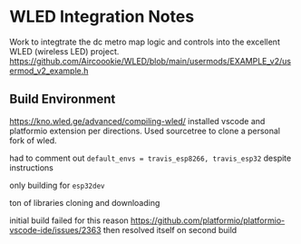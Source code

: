 # WLED Integration Notes
Work to integtrate the dc metro map logic and controls into the excellent WLED (wireless LED) project. https://github.com/Aircoookie/WLED/blob/main/usermods/EXAMPLE_v2/usermod_v2_example.h

## Build Environment
https://kno.wled.ge/advanced/compiling-wled/
installed vscode and platformio extension per directions. Used sourcetree to clone a personal fork of wled.

had to comment out `default_envs = travis_esp8266, travis_esp32` despite instructions 

only building for `esp32dev`

ton of libraries cloning and downloading

initial build failed for this reason https://github.com/platformio/platformio-vscode-ide/issues/2363 then resolved itself on second build